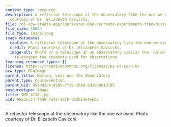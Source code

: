 ```yaml
---
content_type: resource
description: A reflector telescope at the observatory like the one we used. Photo
  courtesy of Dr. Elizabeth Cavicchi.
file: /ol-ocw-studio-app/courses/ec-050-recreate-experiments-from-history-inform-the-future-from-the-past-galileo-january-iap-2010/9a5dcc17f6d07a7b1dfb722b14efe6bc_IMG_4110.jpg
file_size: 45034
file_type: image/jpeg
image_metadata:
  caption: A reflector telescope at the observatory like the one we used.
  credit: Photo courtesy of Dr. Elizabeth Cavicchi.
  image-alt: Photo of a telescope at an observatory similar the  Celestron reflector
    telescopes the students used for observations.
learning_resource_types: []
license: https://creativecommons.org/licenses/by-nc-sa/4.0/
ocw_type: OCWImage
parent_title: Motion, Lens and the Observatory
parent_type: CourseSection
parent_uid: 45b4d2da-8505-7fa9-1b8d-ed1db8e1d195
resourcetype: Image
title: IMG_4110.jpg
uid: 9a5dcc17-f6d0-7a7b-1dfb-722b14efe6bc
---
```

A reflector telescope at the observatory like the one we used. Photo courtesy of Dr. Elizabeth Cavicchi.